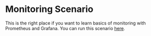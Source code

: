 # Monitoring Scenario

This is the right place if you want to learn basics of monitoring with Prometheus and Grafana.
You can run this scenario [here](https://www.katacoda.com/berny/scenarios/promql).
